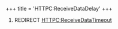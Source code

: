 +++
title = 'HTTPC:ReceiveDataDelay'
+++

1.  REDIRECT
    [HTTPC:ReceiveDataTimeout](HTTPC:ReceiveDataTimeout "wikilink")